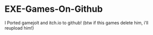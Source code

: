 # EXE-Games-On-Github
I Ported gamejolt and itch.io to github! (btw if this games delete him, i'll reupload him!)
